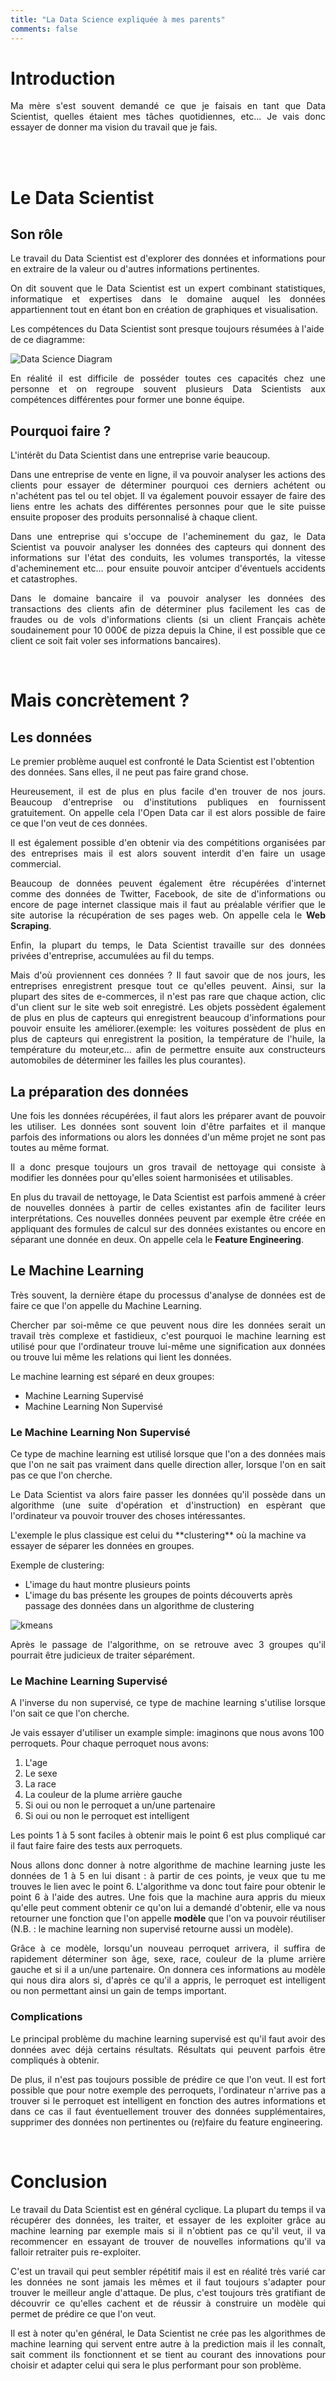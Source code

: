 ```yaml
---
title: "La Data Science expliquée à mes parents"
comments: false
---
```


# Introduction

<p align="justify">Ma mère s'est souvent demandé ce que je faisais en tant que Data Scientist, quelles étaient mes tâches quotidiennes, etc... Je vais donc essayer de donner ma vision du travail que je fais.</p>

<br></br>

# Le Data Scientist

## Son rôle
<p align="justify">Le travail du Data Scientist est d'explorer des données et informations pour en extraire de la valeur ou d'autres informations pertinentes.</p>
<p align="justify">On dit souvent que le Data Scientist est un expert combinant statistiques, informatique et expertises dans le domaine auquel les données appartiennent tout en étant bon en création de graphiques et visualisation.</p>

Les compétences du Data Scientist sont presque toujours résumées à l'aide de ce diagramme:

![Data Science Diagram]({{site.baseurl}}/assets/Data_Science_VD.png)

<p align="justify">En réalité il est difficile de posséder toutes ces capacités chez une personne et on regroupe souvent plusieurs Data Scientists aux compétences différentes pour former une bonne équipe.</p>


## Pourquoi faire ?
L'intérêt du Data Scientist dans une entreprise varie beaucoup.

<p align="justify">Dans une entreprise de vente en ligne, il va pouvoir analyser les actions des clients pour essayer de déterminer pourquoi ces derniers achétent ou n'achétent pas tel ou tel objet. Il va également pouvoir essayer de faire des liens entre les achats des différentes personnes pour que le site puisse ensuite proposer des produits personnalisé à chaque client.</p>

<p align="justify">Dans une entreprise qui s'occupe de l'acheminement du gaz, le Data Scientist va pouvoir analyser les données des capteurs qui donnent des informations sur l'état des conduits, les volumes transportés, la vitesse d'acheminement etc... pour ensuite pouvoir antciper d'éventuels accidents et catastrophes.</p>

<p align="justify">Dans le domaine bancaire il va pouvoir analyser les données des transactions des clients afin de déterminer plus facilement les cas de fraudes ou de vols d'informations clients (si un client Français achète soudainement pour 10 000€ de pizza depuis la Chine, il est possible que ce client ce soit fait voler ses informations bancaires).
</p>

<br>

# Mais concrètement ?

## Les données
Le premier problème auquel est confronté le Data Scientist est l'obtention des données. Sans elles, il ne peut pas faire grand chose.
<p align="justify">Heureusement, il est de plus en plus facile d'en trouver de nos jours. Beaucoup d'entreprise ou d'institutions publiques en fournissent gratuitement. On appelle cela l'Open Data car il est alors possible de faire ce que l'on veut de ces données.</p>

<p align="justify">Il est également possible d'en obtenir via des compétitions organisées par des entreprises mais il est alors souvent interdit d'en faire un usage commercial.</p>

<p align="justify">Beaucoup de données peuvent également être récupérées d'internet comme des données de Twitter, Facebook, de site de d'informations ou encore de page internet classique mais il faut au préalable vérifier que le site autorise la récupération de ses pages web. On appelle cela le <b>Web Scraping</b>.</p>

<p align="justify">Enfin, la plupart du temps, le Data Scientist travaille sur des données privées d'entreprise, accumulées au fil du temps.</p>

<p align="justify">Mais d'où proviennent ces données ? Il faut savoir que de nos jours, les entreprises enregistrent presque tout ce qu'elles peuvent. Ainsi, sur la plupart des sites de e-commerces, il n'est pas rare que chaque action, clic d'un client sur le site web soit enregistré. Les objets possèdent également de plus en plus de capteurs qui enregistrent beaucoup d'informations pour pouvoir ensuite les améliorer.(exemple: les voitures possèdent de plus en plus de capteurs qui enregistrent la position, la température de l'huile, la température du moteur,etc... afin de permettre ensuite aux constructeurs automobiles de déterminer les failles les plus courantes).</p>


## La préparation des données
<p align="justify">Une fois les données récupérées, il faut alors les préparer avant de pouvoir les utiliser. Les données sont souvent loin d'être parfaites et il manque parfois des informations ou alors les données d'un même projet ne sont pas toutes au même format.</p>
<p align="justify">Il a donc presque toujours un gros travail de nettoyage qui consiste à modifier les données pour qu'elles soient harmonisées et utilisables. </p>

<p align="justify">En plus du travail de nettoyage, le Data Scientist est parfois ammené à créer de nouvelles données à partir de celles existantes afin de faciliter leurs interprétations. Ces nouvelles données peuvent par exemple être créée en appliquant des formules de calcul sur des données existantes ou encore en séparant une donnée en deux. On appelle cela le <b>Feature Engineering</b>.</p> 


## Le Machine Learning
<p align="justify">Très souvent, la dernière étape du processus d'analyse de données est de faire ce que l'on appelle du Machine Learning.</p>
<p align="justify">Chercher par soi-même ce que peuvent nous dire les données serait un travail très complexe et fastidieux, c'est pourquoi le machine learning est utilisé pour que l'ordinateur trouve lui-même une signification aux données ou trouve lui même les relations qui lient les données.</p>

Le machine learning est séparé en deux groupes:

- Machine Learning Supervisé
- Machine Learning Non Supervisé

### Le Machine Learning Non Supervisé
<p align="justify">Ce type de machine learning est utilisé lorsque que l'on a des données mais que l'on ne sait pas vraiment dans quelle direction aller, lorsque l'on en sait pas ce que l'on cherche.</p>
<p align="justify">Le Data Scientist va alors faire passer les données qu'il possède dans un algorithme (une suite d'opération et d'instruction) en espèrant que l'ordinateur va pouvoir trouver des choses intéressantes.</p>
L'exemple le plus classique est celui du **clustering** où la machine va essayer de séparer les données en groupes.

Exemple de clustering:

- L'image du haut montre plusieurs points
- L'image du bas présente les groupes de points découverts après passage des données dans un algorithme de clustering

![kmeans]({{site.baseurl}}/images/kmeans.png)

<p align="justify">Après le passage de l'algorithme, on se retrouve avec 3 groupes qu'il pourrait être judicieux de traiter séparément.</p>

### Le Machine Learning Supervisé
<p align="justify">A l'inverse du non supervisé, ce type de machine learning s'utilise lorsque l'on sait ce que l'on cherche.</p>

Je vais essayer d'utiliser un example simple:
imaginons que nous avons 100 perroquets. Pour chaque perroquet nous avons:

1. L'age
2. Le sexe
3. La race
4. La couleur de la plume arrière gauche
5. Si oui ou non le perroquet a un/une partenaire
6. Si oui ou non le perroquet est intelligent

<p align="justify">Les points 1 à 5 sont faciles à obtenir mais le point 6 est plus compliqué car il faut faire faire des tests aux perroquets.</p>
<p align="justify">Nous allons donc donner à notre algorithme de machine learning juste les données de 1 à 5 en lui disant : à partir de ces points, je veux que tu me trouves le lien avec le point 6. L'algorithme va donc tout faire pour obtenir le point 6 à l'aide des autres. Une fois que la machine aura appris du mieux qu'elle peut comment obtenir ce qu'on lui a demandé d'obtenir, elle va nous retourner une fonction que l'on appelle <b>modèle</b> que l'on va pouvoir réutiliser (N.B. : le machine learning non supervisé retourne aussi un modèle).</p>

<p align="justify">Grâce à ce modèle, lorsqu'un nouveau perroquet arrivera, il suffira de rapidement déterminer son âge, sexe, race, couleur de la plume arrière gauche et si il a un/une partenaire. On donnera ces informations au modèle qui nous dira alors si, d'après ce qu'il a appris, le perroquet est intelligent ou non permettant ainsi un gain de temps important.</p>

### Complications
<p align="justify">Le principal problème du machine learning supervisé est qu'il faut avoir des données avec déjà certains résultats. Résultats qui peuvent parfois être compliqués à obtenir.</p>
<p align="justify">De plus, il n'est pas toujours possible de prédire ce que l'on veut. Il est fort possible que pour notre exemple des perroquets, l'ordinateur n'arrive pas a trouver si le perroquet est intelligent en fonction des autres informations et dans ce cas il faut éventuellement trouver des données supplémentaires, supprimer des données non pertinentes ou (re)faire du feature engineering.</p>

<br>

# Conclusion
<p align="justify">Le travail du Data Scientist est en général cyclique. La plupart du temps il va récupérer des données, les traiter, et essayer de les exploiter grâce au machine learning par exemple mais si il n'obtient pas ce qu'il veut, il va recommencer en essayant de trouver de nouvelles informations qu'il va falloir retraiter puis re-exploiter.</p>

<p align="justify">C'est un travail qui peut sembler répétitif mais il est en réalité très varié car les données ne sont jamais les mêmes et il faut toujours s'adapter pour trouver le meilleur angle d'attaque. De plus, c'est toujours très gratifiant de découvrir ce qu'elles cachent et de réussir à construire un modèle qui permet de prédire ce que l'on veut.</p>
<p align="justify">Il est à noter qu'en général, le Data Scientist ne crée pas les algorithmes de machine learning qui servent entre autre à la prediction mais il les connaît, sait comment ils fonctionnent et se tient au courant des innovations pour choisir et adapter celui qui sera le plus performant pour son problème.</p>
